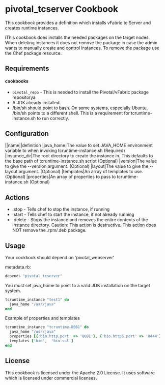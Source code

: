 pivotal_tcserver Cookbook
=========================
This cookbook provides a definition which installs vFabric tc Server and creates runtime instances.

iThis cookbook does installs the needed packages on the target nodes. When deleting instances it does not remove the package in case the admin wants to manually create and control instances. To remove the package use the Chef package resource.

Requirements
------------
#### cookbooks
- `pivotal_repo` - This is needed to install the Pivotal/vFabric package repositorya
- A JDK already installed.
- /bin/sh should point to bash. On some systems, especially Ubuntu, /bin/sh points to a different shell. This is a requirement for tcruntime-instance.sh to run correctly.

Configuration
-------------
||name||definition
|java_home|The value to set JAVA_HOME environment variable to when invoking tcruntime-instance.sh (Required)
|instance_dir|The root directory to create the instance in. This defaults to the base path of tcruntime-instance.sh script (Optional)
|version|The value to give the --version argument. (Optional)
|layout|The value to give the --layout argument. (Optional)
|templates|An array of templates to use. (Optional)
|properties|An array of properties to pass to tcruntime-instance.sh (Optional)

Actions
-------
- :stop - Tells chef to stop the instance, if running
- :start - Tells chef to start the instance, if not already running
- :delete - Stops the instance and removes the entire contents of the instance directory. Caution: This action is destructive. This action does NOT remove the .rpm/.deb package.

Usage
-----
Your cookbook should depend on 'pivotal_webserver'

metadata.rb:
```ruby
depends "pivotal_tcserver"
```
You must set java_home to point to a valid JDK installation on the target system.

```ruby
tcruntime_instance "test1" do
  java_home "/usr/java"
end

```

Example of properties and templates
```ruby
tcruntime_instance "tcruntime-8081" do
  java_home "/usr/java"
  properties [{'bio.http.port' => '8081'}, {'bio.httpS.port' => '8444'}, {'base.jmx.port' => '6970'}]
  templates ['bio',  'bio-ssl']
end
```

License
-------
This cookbook is licensed under the Apache 2.0 License. It uses software which is licensed under commercial licenses.


